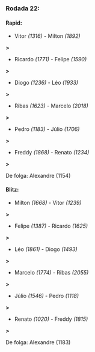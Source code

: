 ### Rodada 22:

#### Rapid:

* Vitor *(1316)*     -     Milton *(1892)*

 **>** 
* Ricardo *(1771)*     -     Felipe *(1590)*

 **>** 
* Diogo *(1236)*     -     Léo *(1933)*

 **>** 
* Ribas *(1623)*     -     Marcelo *(2018)*

 **>** 
* Pedro *(1183)*     -     Júlio *(1706)*

 **>** 
* Freddy *(1868)*     -     Renato *(1234)*

 **>** 

De folga: Alexandre (1154)

#### Blitz:

* Milton *(1668)*     -     Vitor *(1239)*

 **>** 
* Felipe *(1387)*     -     Ricardo *(1625)*

 **>** 
* Léo *(1861)*     -     Diogo *(1493)*

 **>** 
* Marcelo *(1774)*     -     Ribas *(2055)*

 **>** 
* Júlio *(1546)*     -     Pedro *(1118)*

 **>** 
* Renato *(1020)*     -     Freddy *(1815)*

 **>** 

De folga: Alexandre (1183)

